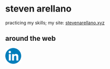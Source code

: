 # steven arellano

practicing my skills; my site: [stevenarellano.xyz](https://www.stevenarellano.xyz/)

## around the web

<link rel="stylesheet" href="./styles.css">

<p class='webContainer'>
    <a href="https://www.linkedin.com/in/stevenjarellano/" target="_blank">
        <img src="./logos/linkedin.png" alt="linkedin" height="50" />
    </a>
</p>


<!--
**stevenarellano/stevenarellano** is a ✨ _special_ ✨ repository because its `README.md` (this file) appears on your GitHub profile.
.
Here are some ideas to get you started:

- 🔭 I’m currently working on ...
- 🌱 I’m currently learning ...
- 👯 I’m looking to collaborate on ...  asd
- 🤔 I’m looking for help with ...
- 💬 Ask me about ...
- 📫 How to reach me: ...
- 😄 Pronouns: ...
- ⚡ Fun fact: ...
-->
